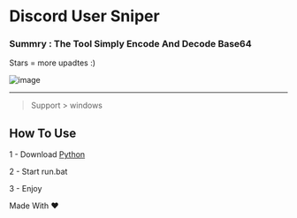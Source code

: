 # Discord User Sniper
### Summry : The Tool Simply Encode And Decode Base64
Stars = more upadtes :) 

![image](https://github.com/xst4/Base64-Encode-decode-UTF-8/assets/167684811/b8122947-7585-441b-a105-8db4129e0acf)

---------------------------------------

> Support >
windows


## How To Use

1 - Download [Python](https://www.python.org/downloads/windows/ "Python")

2 - Start run.bat 

3 - Enjoy



Made With ❤

